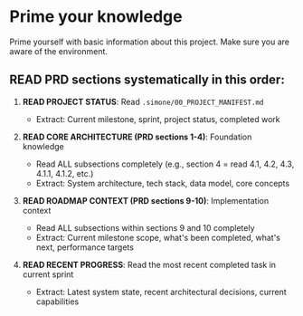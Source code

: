 # Prime your knowledge

Prime yourself with basic information about this project.
Make sure you are aware of the environment.

## READ PRD sections systematically in this order:

1. **READ PROJECT STATUS**: Read `.simone/00_PROJECT_MANIFEST.md` 
   - Extract: Current milestone, sprint, project status, completed work

2. **READ CORE ARCHITECTURE (PRD sections 1-4)**: Foundation knowledge
   - Read ALL subsections completely (e.g., section 4 = read 4.1, 4.2, 4.3, 4.1.1, 4.1.2, etc.)
   - Extract: System architecture, tech stack, data model, core concepts

3. **READ ROADMAP CONTEXT (PRD sections 9-10)**: Implementation context  
   - Read ALL subsections within sections 9 and 10 completely
   - Extract: Current milestone scope, what's been completed, what's next, performance targets

4. **READ RECENT PROGRESS**: Read the most recent completed task in current sprint
   - Extract: Latest system state, recent architectural decisions, current capabilities
